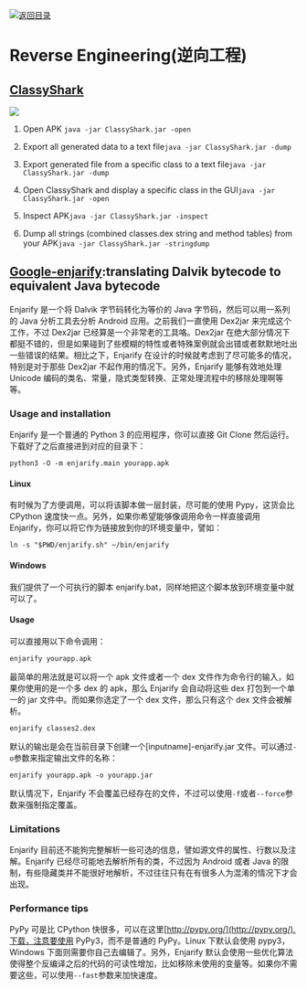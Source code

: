 [![返回目录](https://parg.co/UGo)](https://github.com/wxyyxc1992/Awesome-Links)

# Reverse Engineering(逆向工程)

## [ClassyShark](https://github.com/google/android-classyshark)

![](http://7xi5sw.com1.z0.glb.clouddn.com/Screen%20Shot%202016-02-23%20at%2017.06.49.png)

1. Open APK `java -jar ClassyShark.jar -open`

2. Export all generated data to a text file`java -jar ClassyShark.jar -dump`

3. Export generated file from a specific class to a text file`java -jar ClassyShark.jar -dump`

4. Open ClassyShark and display a specific class in the GUI`java -jar ClassyShark.jar -open`

5. Inspect APK`java -jar ClassyShark.jar -inspect`

6. Dump all strings (combined classes.dex string and method tables) from your APK`java -jar ClassyShark.jar -stringdump`

## [Google-enjarify](https://github.com/google/enjarify):translating Dalvik bytecode to equivalent Java bytecode

Enjarify 是一个将 Dalvik 字节码转化为等价的 Java 字节码，然后可以用一系列的 Java 分析工具去分析 Android 应用。之前我们一直使用 Dex2jar 来完成这个工作，不过 Dex2jar 已经算是一个非常老的工具咯。Dex2jar 在绝大部分情况下都挺不错的，但是如果碰到了些模糊的特性或者特殊案例就会出错或者默默地吐出一些错误的结果。相比之下，Enjarify 在设计的时候就考虑到了尽可能多的情况，特别是对于那些 Dex2jar 不起作用的情况下。另外，Enjarify 能够有效地处理 Unicode 编码的类名、常量，隐式类型转换、正常处理流程中的移除处理啊等等。

### [](https://github.com/google/enjarify#usage-and-installation)Usage and installation

Enjarify 是一个普通的 Python 3 的应用程序，你可以直接 Git Clone 然后运行。下载好了之后直接进到对应的目录下：

```
python3 -O -m enjarify.main yourapp.apk
```

#### [](https://github.com/google/enjarify#linux)Linux

有时候为了方便调用，可以将该脚本做一层封装，尽可能的使用 Pypy，这货会比 CPython 速度快一点。另外，如果你希望能够像调用命令一样直接调用 Enjarify，你可以将它作为链接放到你的环境变量中，譬如：

```
ln -s "$PWD/enjarify.sh" ~/bin/enjarify
```

#### [](https://github.com/google/enjarify#windows)Windows

我们提供了一个可执行的脚本 enjarify.bat，同样地把这个脚本放到环境变量中就可以了。

#### [](https://github.com/google/enjarify#usage)Usage

可以直接用以下命令调用：

```
enjarify yourapp.apk
```

最简单的用法就是可以将一个 apk 文件或者一个 dex 文件作为命令行的输入，如果你使用的是一个多 dex 的 apk，那么 Enjarify 会自动将这些 dex 打包到一个单一的 jar 文件中。而如果你选定了一个 dex 文件，那么只有这个 dex 文件会被解析。

```
enjarify classes2.dex
```

默认的输出是会在当前目录下创建一个[inputname]-enjarify.jar 文件。可以通过`-o`参数来指定输出文件的名称：

```
enjarify yourapp.apk -o yourapp.jar
```

默认情况下，Enjarify 不会覆盖已经存在的文件，不过可以使用`-f`或者`--force`参数来强制指定覆盖。

### [](https://github.com/google/enjarify#limitations)Limitations

Enjarify 目前还不能狗完整解析一些可选的信息，譬如源文件的属性、行数以及注解。Enjarify 已经尽可能地去解析所有的类，不过因为 Android 或者 Java 的限制，有些隐藏类并不能很好地解析，不过往往只有在有很多人为混淆的情况下才会出现。

### [](https://github.com/google/enjarify#performance-tips)Performance tips

PyPy 可是比 CPython 快很多，可以在这里[http://pypy.org/](http://pypy.org/).下载，注意要使用 PyPy3，而不是普通的 PyPy。Linux 下默认会使用 pypy3，Windows 下面则需要你自己去编辑了。另外，Enjarify 默认会使用一些优化算法使得整个反编译之后的代码的可读性增加，比如移除未使用的变量等。如果你不需要这些，可以使用`--fast`参数来加快速度。
